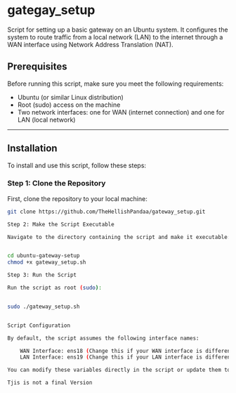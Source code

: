 # gategay_setup
 Script for setting up a basic gateway on an Ubuntu system. It configures the system to route traffic from a local network (LAN) to the internet through a WAN interface using Network Address Translation (NAT). 
 
## Prerequisites

Before running this script, make sure you meet the following requirements:

- Ubuntu (or similar Linux distribution)
- Root (sudo) access on the machine
- Two network interfaces: one for WAN (internet connection) and one for LAN (local network)

---

## Installation

To install and use this script, follow these steps:

### Step 1: Clone the Repository

First, clone the repository to your local machine:

```bash
git clone https://github.com/TheHellishPandaa/gateway_setup.git

Step 2: Make the Script Executable

Navigate to the directory containing the script and make it executable:


cd ubuntu-gateway-setup
chmod +x gateway_setup.sh

Step 3: Run the Script

Run the script as root (sudo):


sudo ./gateway_setup.sh


Script Configuration

By default, the script assumes the following interface names:

    WAN Interface: ens18 (Change this if your WAN interface is different)
    LAN Interface: ens19 (Change this if your LAN interface is different)

You can modify these variables directly in the script or update them to match your specific network configuration.

Tjis is not a final Version
